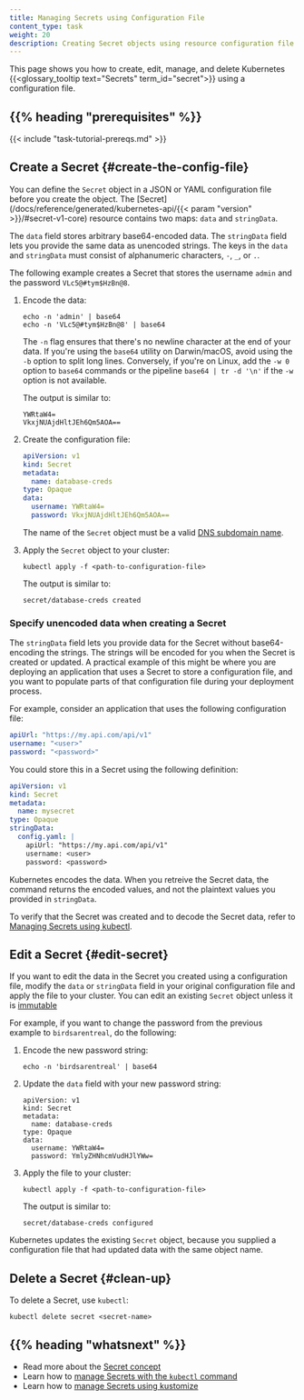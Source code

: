 ```yaml
---
title: Managing Secrets using Configuration File
content_type: task
weight: 20
description: Creating Secret objects using resource configuration file.
---
```


<!-- overview -->

This page shows you how to create, edit, manage, and delete Kubernetes
{{<glossary_tooltip text="Secrets" term_id="secret">}} using a configuration file.

## {{% heading "prerequisites" %}}

{{< include "task-tutorial-prereqs.md" >}}

<!-- steps -->

## Create a Secret {#create-the-config-file}

You can define the `Secret` object in a JSON or YAML configuration file before
you create the object. The [Secret](/docs/reference/generated/kubernetes-api/{{<
param "version" >}}/#secret-v1-core) resource contains two maps: `data` and
`stringData`.

The `data` field stores arbitrary base64-encoded data. The `stringData` field
lets you provide the same data as unencoded strings. The keys in the `data` and
`stringData` must consist of alphanumeric characters, `-`, `_`, or `.`.

The following example creates a Secret that stores the username `admin` and the
password `VLc5@#tym$HzBn@8`.

1.  Encode the data:

    ```shell
    echo -n 'admin' | base64
    echo -n 'VLc5@#tym$HzBn@8' | base64
    ```
    The `-n` flag ensures that there's no newline character at the end of your
    data. If you're using the `base64` utility on Darwin/macOS, avoid using the
    `-b` option to split long lines. Conversely, if you're on Linux, add the
    `-w 0` option to `base64` commands or the pipeline `base64 | tr -d '\n'` if
    the `-w` option is not available.

    The output is similar to:

    ```
    YWRtaW4=
    VkxjNUAjdHltJEh6Qm5AOA==
    ```

1.  Create the configuration file:

    ```yaml
    apiVersion: v1
    kind: Secret
    metadata:
      name: database-creds
    type: Opaque
    data:
      username: YWRtaW4=
      password: VkxjNUAjdHltJEh6Qm5AOA==
    ```

    The name of the `Secret` object must be a valid
    [DNS subdomain
    name](/docs/concepts/overview/working-with-objects/names#dns-subdomain-names).

1.  Apply the `Secret` object to your cluster:

    ```shell
    kubectl apply -f <path-to-configuration-file>
    ```
    The output is similar to:

    ```
    secret/database-creds created
    ```
    
### Specify unencoded data when creating a Secret

The `stringData` field lets you provide data for the Secret without
base64-encoding the strings. The strings will be encoded for you when the Secret
is created or updated. A practical example of this might be where you are
deploying an application that uses a Secret to store a configuration file, and
you want to populate parts of that configuration file during your deployment
process.

For example, consider an application that uses the following configuration file:

```yaml
apiUrl: "https://my.api.com/api/v1"
username: "<user>"
password: "<password>"
```

You could store this in a Secret using the following definition:

```yaml
apiVersion: v1
kind: Secret
metadata:
  name: mysecret
type: Opaque
stringData:
  config.yaml: |
    apiUrl: "https://my.api.com/api/v1"
    username: <user>
    password: <password>
```

Kubernetes encodes the data. When you retreive the Secret data, the command
returns the encoded values, and not the plaintext values you provided in `stringData`.

To verify that the Secret was created and to decode the Secret data, refer to
[Managing Secrets using
kubectl](/docs/tasks/configmap-secret/managing-secret-using-kubectl/#verify-the-secret).

## Edit a Secret {#edit-secret}

If you want to edit the data in the Secret you created using a configuration
file, modify the `data` or `stringData` field in your original configuration
file and apply the file to your cluster. You can edit an existing `Secret` object unless it is
[immutable](/docs/concepts/configuration/secret/#secret-immutable)

For example, if you want to change the password from the previous example to
`birdsarentreal`, do the following:

1.  Encode the new password string:

    ```shell
    echo -n 'birdsarentreal' | base64
    ```

1.  Update the `data` field with your new password string:

    ```
    apiVersion: v1
    kind: Secret
    metadata:
      name: database-creds
    type: Opaque
    data:
      username: YWRtaW4=
      password: YmlyZHNhcmVudHJlYWw=
    ```

1.  Apply the file to your cluster:

    ```shell
    kubectl apply -f <path-to-configuration-file>
    ```

    The output is similar to:

    ```
    secret/database-creds configured
    ```

Kubernetes updates the existing `Secret` object, because you supplied a
configuration file that had updated data with the same object name.

## Delete a Secret {#clean-up}

To delete a Secret, use `kubectl`:

```shell
kubectl delete secret <secret-name>
```

## {{% heading "whatsnext" %}}

- Read more about the [Secret concept](/docs/concepts/configuration/secret/)
- Learn how to [manage Secrets with the `kubectl` command](/docs/tasks/configmap-secret/managing-secret-using-kubectl/)
- Learn how to [manage Secrets using kustomize](/docs/tasks/configmap-secret/managing-secret-using-kustomize/)

